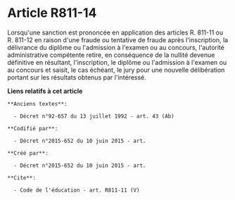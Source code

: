 # Article R811-14

Lorsqu'une sanction est prononcée en application des articles R. 811-11 ou R. 811-12 en raison d'une fraude ou tentative de
fraude après l'inscription, la délivrance du diplôme ou l'admission à l'examen ou au concours, l'autorité administrative
compétente retire, en conséquence de la nullité devenue définitive en résultant, l'inscription, le diplôme ou l'admission à
l'examen ou au concours et saisit, le cas échéant, le jury pour une nouvelle délibération portant sur les résultats obtenus
par l'intéressé.

**Liens relatifs à cet article**

	**Anciens textes**:

	  - Décret n°92-657 du 13 juillet 1992 - art. 43 (Ab)

	**Codifié par**:

	  - Décret n°2015-652 du 10 juin 2015 - art.

	**Créé par**:

	  - Décret n°2015-652 du 10 juin 2015 - art.

	**Cite**:

	  - Code de l'éducation - art. R811-11 (V)
